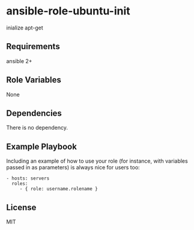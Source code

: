 ansible-role-ubuntu-init
=========

inialize apt-get

Requirements
------------

ansible 2+

Role Variables
--------------

None

Dependencies
------------

There is no dependency.

Example Playbook
----------------

Including an example of how to use your role (for instance, with variables passed in as parameters) is always nice for users too:

    - hosts: servers
      roles:
         - { role: username.rolename }

License
-------

MIT
